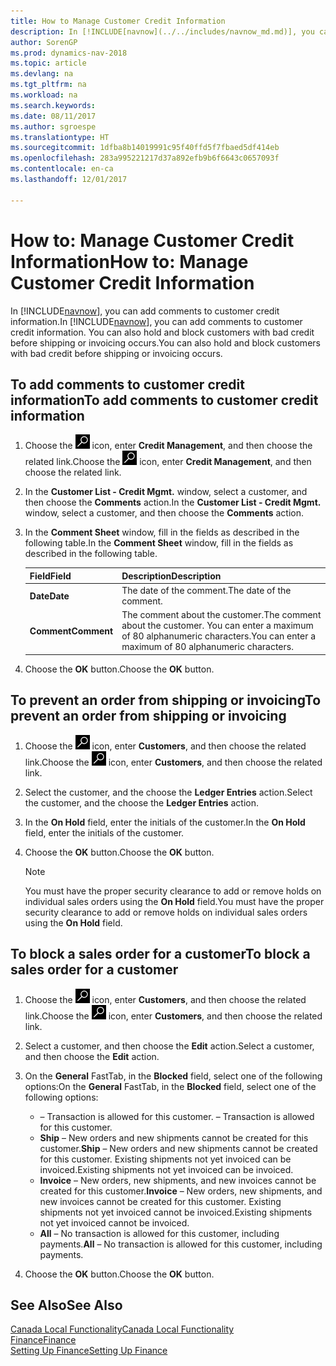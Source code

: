 ```yaml
---
title: How to Manage Customer Credit Information
description: In [!INCLUDE[navnow](../../includes/navnow_md.md)], you can add comments to customer credit information. You can also hold and block customers with bad credit before shipping or invoicing occurs.
author: SorenGP
ms.prod: dynamics-nav-2018
ms.topic: article
ms.devlang: na
ms.tgt_pltfrm: na
ms.workload: na
ms.search.keywords: 
ms.date: 08/11/2017
ms.author: sgroespe
ms.translationtype: HT
ms.sourcegitcommit: 1dfba8b14019991c95f40ffd5f7fbaed5df414eb
ms.openlocfilehash: 283a995221217d37a892efb9b6f6643c0657093f
ms.contentlocale: en-ca
ms.lasthandoff: 12/01/2017

---
```

# <a name="how-to-manage-customer-credit-information"></a><span data-ttu-id="42d13-104">How to: Manage Customer Credit Information</span><span class="sxs-lookup"><span data-stu-id="42d13-104">How to: Manage Customer Credit Information</span></span>
<span data-ttu-id="42d13-105">In [!INCLUDE[navnow](../../includes/navnow_md.md)], you can add comments to customer credit information.</span><span class="sxs-lookup"><span data-stu-id="42d13-105">In [!INCLUDE[navnow](../../includes/navnow_md.md)], you can add comments to customer credit information.</span></span> <span data-ttu-id="42d13-106">You can also hold and block customers with bad credit before shipping or invoicing occurs.</span><span class="sxs-lookup"><span data-stu-id="42d13-106">You can also hold and block customers with bad credit before shipping or invoicing occurs.</span></span>  

## <a name="to-add-comments-to-customer-credit-information"></a><span data-ttu-id="42d13-107">To add comments to customer credit information</span><span class="sxs-lookup"><span data-stu-id="42d13-107">To add comments to customer credit information</span></span>  
1.  <span data-ttu-id="42d13-108">Choose the ![Search for Page or Report](../../media/ui-search/search_small.png "Search for Page or Report icon") icon, enter **Credit Management**, and then choose the related link.</span><span class="sxs-lookup"><span data-stu-id="42d13-108">Choose the ![Search for Page or Report](../../media/ui-search/search_small.png "Search for Page or Report icon") icon, enter **Credit Management**, and then choose the related link.</span></span>  
2.  <span data-ttu-id="42d13-109">In the **Customer List - Credit Mgmt.** window, select a customer, and then choose the **Comments** action.</span><span class="sxs-lookup"><span data-stu-id="42d13-109">In the **Customer List - Credit Mgmt.** window, select a customer, and then choose the **Comments** action.</span></span>  
3.  <span data-ttu-id="42d13-110">In the **Comment Sheet** window, fill in the fields as described in the following table.</span><span class="sxs-lookup"><span data-stu-id="42d13-110">In the **Comment Sheet** window, fill in the fields as described in the following table.</span></span>  

    |<span data-ttu-id="42d13-111">Field</span><span class="sxs-lookup"><span data-stu-id="42d13-111">Field</span></span>|<span data-ttu-id="42d13-112">Description</span><span class="sxs-lookup"><span data-stu-id="42d13-112">Description</span></span>|  
    |---------------------------------|---------------------------------------|  
    |<span data-ttu-id="42d13-113">**Date**</span><span class="sxs-lookup"><span data-stu-id="42d13-113">**Date**</span></span>|<span data-ttu-id="42d13-114">The date of the comment.</span><span class="sxs-lookup"><span data-stu-id="42d13-114">The date of the comment.</span></span>|  
    |<span data-ttu-id="42d13-115">**Comment**</span><span class="sxs-lookup"><span data-stu-id="42d13-115">**Comment**</span></span>|<span data-ttu-id="42d13-116">The comment about the customer.</span><span class="sxs-lookup"><span data-stu-id="42d13-116">The comment about the customer.</span></span> <span data-ttu-id="42d13-117">You can enter a maximum of 80 alphanumeric characters.</span><span class="sxs-lookup"><span data-stu-id="42d13-117">You can enter a maximum of 80 alphanumeric characters.</span></span>|  

4.  <span data-ttu-id="42d13-118">Choose the **OK** button.</span><span class="sxs-lookup"><span data-stu-id="42d13-118">Choose the **OK** button.</span></span>  

## <a name="to-prevent-an-order-from-shipping-or-invoicing"></a><span data-ttu-id="42d13-119">To prevent an order from shipping or invoicing</span><span class="sxs-lookup"><span data-stu-id="42d13-119">To prevent an order from shipping or invoicing</span></span>  
1.  <span data-ttu-id="42d13-120">Choose the ![Search for Page or Report](../../media/ui-search/search_small.png "Search for Page or Report icon") icon, enter **Customers**, and then choose the related link.</span><span class="sxs-lookup"><span data-stu-id="42d13-120">Choose the ![Search for Page or Report](../../media/ui-search/search_small.png "Search for Page or Report icon") icon, enter **Customers**, and then choose the related link.</span></span>  
2.  <span data-ttu-id="42d13-121">Select the customer, and the choose the **Ledger Entries** action.</span><span class="sxs-lookup"><span data-stu-id="42d13-121">Select the customer, and the choose the **Ledger Entries** action.</span></span>  
3.  <span data-ttu-id="42d13-122">In the **On Hold** field, enter the initials of the customer.</span><span class="sxs-lookup"><span data-stu-id="42d13-122">In the **On Hold** field, enter the initials of the customer.</span></span>  
4.  <span data-ttu-id="42d13-123">Choose the **OK** button.</span><span class="sxs-lookup"><span data-stu-id="42d13-123">Choose the **OK** button.</span></span>  

    > [!NOTE]  
    >  <span data-ttu-id="42d13-124">You must have the proper security clearance to add or remove holds on individual sales orders using the **On Hold** field.</span><span class="sxs-lookup"><span data-stu-id="42d13-124">You must have the proper security clearance to add or remove holds on individual sales orders using the **On Hold** field.</span></span>  

## <a name="to-block-a-sales-order-for-a-customer"></a><span data-ttu-id="42d13-125">To block a sales order for a customer</span><span class="sxs-lookup"><span data-stu-id="42d13-125">To block a sales order for a customer</span></span>  
1.  <span data-ttu-id="42d13-126">Choose the ![Search for Page or Report](../../media/ui-search/search_small.png "Search for Page or Report icon") icon, enter **Customers**, and then choose the related link.</span><span class="sxs-lookup"><span data-stu-id="42d13-126">Choose the ![Search for Page or Report](../../media/ui-search/search_small.png "Search for Page or Report icon") icon, enter **Customers**, and then choose the related link.</span></span>  
2.  <span data-ttu-id="42d13-127">Select a customer, and then choose the **Edit** action.</span><span class="sxs-lookup"><span data-stu-id="42d13-127">Select a customer, and then choose the **Edit** action.</span></span>  
3.  <span data-ttu-id="42d13-128">On the **General** FastTab, in the **Blocked** field, select one of the following options:</span><span class="sxs-lookup"><span data-stu-id="42d13-128">On the **General** FastTab, in the **Blocked** field, select one of the following options:</span></span>  

    -   <span data-ttu-id="42d13-129">**<Blank>** – Transaction is allowed for this customer.</span><span class="sxs-lookup"><span data-stu-id="42d13-129">**<Blank>** – Transaction is allowed for this customer.</span></span>  
    -   <span data-ttu-id="42d13-130">**Ship** – New orders and new shipments cannot be created for this customer.</span><span class="sxs-lookup"><span data-stu-id="42d13-130">**Ship** – New orders and new shipments cannot be created for this customer.</span></span> <span data-ttu-id="42d13-131">Existing shipments not yet invoiced can be invoiced.</span><span class="sxs-lookup"><span data-stu-id="42d13-131">Existing shipments not yet invoiced can be invoiced.</span></span>  
    -   <span data-ttu-id="42d13-132">**Invoice** – New orders, new shipments, and new invoices cannot be created for this customer.</span><span class="sxs-lookup"><span data-stu-id="42d13-132">**Invoice** – New orders, new shipments, and new invoices cannot be created for this customer.</span></span> <span data-ttu-id="42d13-133">Existing shipments not yet invoiced cannot be invoiced.</span><span class="sxs-lookup"><span data-stu-id="42d13-133">Existing shipments not yet invoiced cannot be invoiced.</span></span>  
    -   <span data-ttu-id="42d13-134">**All** – No transaction is allowed for this customer, including payments.</span><span class="sxs-lookup"><span data-stu-id="42d13-134">**All** – No transaction is allowed for this customer, including payments.</span></span>  
4.  <span data-ttu-id="42d13-135">Choose the **OK** button.</span><span class="sxs-lookup"><span data-stu-id="42d13-135">Choose the **OK** button.</span></span>  

## <a name="see-also"></a><span data-ttu-id="42d13-136">See Also</span><span class="sxs-lookup"><span data-stu-id="42d13-136">See Also</span></span>  
[<span data-ttu-id="42d13-137">Canada Local Functionality</span><span class="sxs-lookup"><span data-stu-id="42d13-137">Canada Local Functionality</span></span>](canada-local-functionality.md)  
[<span data-ttu-id="42d13-138">Finance</span><span class="sxs-lookup"><span data-stu-id="42d13-138">Finance</span></span>](../../finance.md)  
[<span data-ttu-id="42d13-139">Setting Up Finance</span><span class="sxs-lookup"><span data-stu-id="42d13-139">Setting Up Finance</span></span>](../../finance.md)

